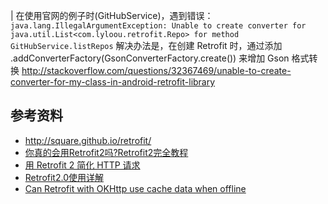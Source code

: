 

| 在使用官网的例子时(GitHubService)，遇到错误：
`java.lang.IllegalArgumentException: Unable to create converter for java.util.List<com.lyloou.retrofit.Repo>
    for method GitHubService.listRepos`
解决办法是，在创建 Retrofit 时，通过添加 .addConverterFactory(GsonConverterFactory.create()) 来增加 Gson 格式转换
http://stackoverflow.com/questions/32367469/unable-to-create-converter-for-my-class-in-android-retrofit-library

## 参考资料
- http://square.github.io/retrofit/
- [你真的会用Retrofit2吗?Retrofit2完全教程](http://www.jianshu.com/p/308f3c54abdd)
- [用 Retrofit 2 简化 HTTP 请求](https://realm.io/cn/news/droidcon-jake-wharton-simple-http-retrofit-2/)
- [Retrofit2.0使用详解](http://blog.csdn.net/ljd2038/article/details/51046512)
- [Can Retrofit with OKHttp use cache data when offline](https://stackoverflow.com/questions/23429046/can-retrofit-with-okhttp-use-cache-data-when-offline?noredirect=1&lq=1)